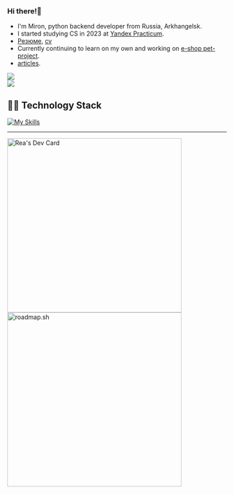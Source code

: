 <div align="left">

### Hi there!👋
- I'm Miron, python backend developer from Russia, Arkhangelsk.
- I started studying CS in 2023 at [Yandex Practicum](https://practicum.yandex.ru/backend-developer/).
- [Резюме](https://reamisd.notion.site/Resume-589b97f88fbc4ce98cbac86568752ab7?pvs=4), [cv](https://reagent992.github.io/cv/)
- Currently continuing to learn on my own and working on [e-shop pet-project](https://github.com/Reagent992/stamps).
- [articles](https://reagent992.github.io/Reagent992/posts).

![](https://hit.yhype.me/github/profile?user_id=76998547)\
![](https://komarev.com/ghpvc/?username=Reagent992&color=007bff&label=Profile+Views&style=flat)

## 👨‍💻 Technology Stack
[![My Skills](https://skillicons.dev/icons?i=py,django,docker,nginx,sqlite,postgresql,html,git,bash,github,githubactions,md,vscode)](https://github.com/Reagent992)
</div>
<hr>
<div>
<a href="https://app.daily.dev/rea"><img src="https://api.daily.dev/devcards/v2/BZJrQORsi4S056Kn8xh3n.png?type=default&r=os7" width="400" alt="Rea's Dev Card"/></a>
<a href="https://roadmap.sh"><img src="https://api.roadmap.sh/v1-badge/tall/657f41665145316d2518b17c?variant=dark&roadmaps=backend" width="400" alt="roadmap.sh"/></a>
</div>
